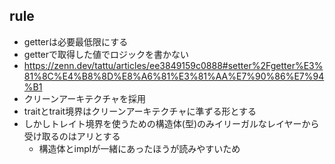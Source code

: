 
## rule
- getterは必要最低限にする
- getterで取得した値でロジックを書かない
 - https://zenn.dev/tattu/articles/ee3849159c0888#setter%2Fgetter%E3%81%8C%E4%B8%8D%E8%A6%81%E3%81%AA%E7%90%86%E7%94%B1
- クリーンアーキテクチャを採用
- traitとtrait境界はクリーンアーキテクチャに準ずる形とする
- しかしトレイト境界を使うための構造体(型)のみイリーガルなレイヤーから受け取るのはアリとする
    - 構造体とimplが一緒にあったほうが読みやすいため